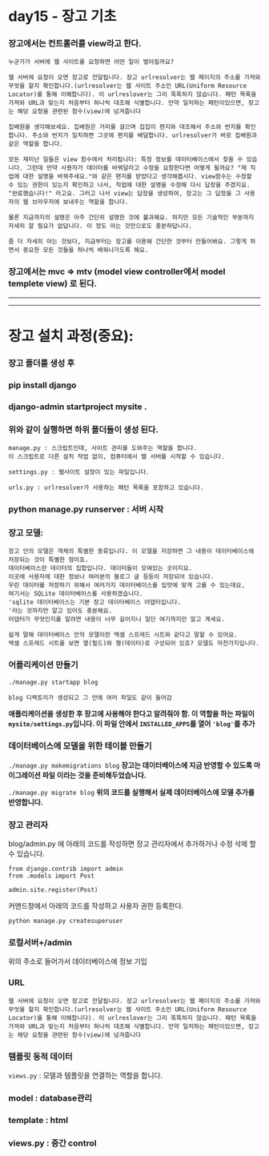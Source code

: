 # day15 - 장고 기초

### 장고에서는 컨트롤러를 view라고 한다.

```
누군가가 서버에 웹 사이트를 요청하면 어떤 일이 벌어질까요?

웹 서버에 요청이 오면 장고로 전달됩니다. 장고 urlresolver는 웹 페이지의 주소를 가져와 무엇을 할지 확인합니다.(urlresolver는 웹 사이트 주소인 URL(Uniform Resource Locator)를 통해 이해합니다). 이 urlreslover는 그리 똑똑하지 않습니다. 패턴 목록을 가져와 URL과 맞는지 처음부터 하나씩 대조해 식별합니다. 만약 일치하는 패턴이있으면, 장고는 해당 요청을 관련된 함수(view)에 넘겨줍니다

집배원을 생각해보세요. 집배원은 거리를 걸으며 집집이 편지와 대조해서 주소와 번지를 확인합니다. 주소와 번지가 일치하면 그곳에 편지를 배달합니다. urlresolver가 바로 집배원과 같은 역할을 합니다.

모든 재미난 일들은 view 함수에서 처리됩니다: 특정 정보를 데이터베이스에서 찾을 수 있습니다. 그런데 만약 사용자가 데이터를 바꿔달라고 수정을 요청한다면 어떻게 될까요? "제 직업에 대한 설명을 바꿔주세요."와 같은 편지를 받았다고 생각해봅시다. view함수는 수정할 수 있는 권한이 있는지 확인하고 나서, 직업에 대한 설명을 수정해 다시 답장을 주겠지요. "완료했습니다!" 라고요. 그러고 나서 view는 답장을 생성하여, 장고는 그 답장을 그 사용자의 웹 브라우저에 보내주는 역할을 합니다.

물론 지금까지의 설명은 아주 간단히 설명한 것에 불과해요. 하지만 모든 기술적인 부분까지 자세히 알 필요가 없답니다. 이 정도 아는 것만으로도 충분하답니다.

좀 더 자세히 아는 것보다, 지금부터는 장고를 이용해 간단한 것부터 만들어봐요. 그렇게 하면서 중요한 모든 것들을 하나씩 배워나가도록 해요.
```

### 장고에서는 mvc => mtv (model view controller에서 model templete view) 로 된다.

<hr>
<hr>

# 장고 설치 과정(중요):

### 장고 폴더를 생성 후

### pip install django

### django-admin startproject mysite .

### 위와 같이 실행하면 하위 폴더들이 생성 된다.

```
manage.py : 스크립트인데, 사이트 관리를 도와주는 역할을 합니다.
이 스크립트로 다른 설치 작업 없이, 컴퓨터에서 웹 서버를 시작할 수 있습니다.
```

```
settings.py : 웹사이트 설정이 있는 파일입니다.
```

```
urls.py : urlresolver가 사용하는 패턴 목록을 포함하고 있습니다.
```

### python manage.py runserver : 서버 시작

### 장고 모델:

```
장고 안의 모델은 객체의 특별한 종류입니다. 이 모델을 저장하면 그 내용이 데이터베이스에 저장되는 것이 특별한 점이죠.
데이터베이스란 데이터의 집합입니다. 데이터들이 모여있는 곳이지요.
이곳에 사용자에 대한 정보나 여러분의 블로그 글 등등이 저장되어 있습니다.
우린 데이터를 저장하기 위해서 여러가지 데이터베이스를 입맛에 맞게 고를 수 있는데요,
여기서는 SQLite 데이터베이스를 사용하겠습니다.
'sqlite 데이터베이스는 기본 장고 데이터베이스 어댑터입니다.
'라는 것까지만 알고 있어도 충분해요.
어댑터가 무엇인지를 알려면 내용이 너무 길어지니 일단 여기까지만 알고 계세요.

쉽게 말해 데이터베이스 안의 모델이란 엑셀 스프레드 시트와 같다고 말할 수 있어요.
엑셀 스프레드 시트를 보면 열(필드)와 행(데이터)로 구성되어 있죠? 모델도 마찬가지입니다.
```

### 어플리케이션 만들기
`./manage.py startapp blog`

```
blog 디렉토리가 생성되고 그 안에 여러 파일도 같이 들어감
```

**애플리케이션을 생성한 후 장고에 사용해야 한다고 알려줘야 함. 이 역할을 하는 파일이 `mysite/settings.py`입니다. 이 파일 안에서 `INSTALLED_APPS`를 열어 `'blog'`를 추가**

### 데이터베이스에 모델을 위한 테이블 만들기
`./manage.py makemigrations blog`
**장고는 데이터베이스에 지금 반영할 수 있도록 마이그레이션 파일 이라는 것을 준비해두었습니다.**

`./manage.py migrate blog`
**위의 코드를 실행해서 실제 데이터베이스에 모델 추가를 반영합니다.**

### 장고 관리자
blog/admin.py 에 아래의 코드를 작성하면 장고 관리자에서 추가하거나 수정 삭제 할 수 있습니다.

```
from django.contrib import admin
from .models import Post

admin.site.register(Post)
```
커맨드창에서 아래의 코드를 작성하고 사용자 권한 등록한다.

```
python manage.py createsuperuser
```
### 로컬서버+/admin
위의 주소로 들어가서 데이터베이스에 정보 기입

### URL

```
웹 서버에 요청이 오면 장고로 전달됩니다. 장고 urlresolver는 웹 페이지의 주소를 가져와 무엇을 할지 확인합니다.(urlresolver는 웹 사이트 주소인 URL(Uniform Resource Locator)를 통해 이해합니다). 이 urlreslover는 그리 똑똑하지 않습니다. 패턴 목록을 가져와 URL과 맞는지 처음부터 하나씩 대조해 식별합니다. 만약 일치하는 패턴이있으면, 장고는 해당 요청을 관련된 함수(view)에 넘겨줍니다
```


### 템플릿 동적 데이터
`views.py` : 모델과 템플릿을 연결하는 역할을 합니다.

### model : database관리
### template : html
### views.py : 중간 control